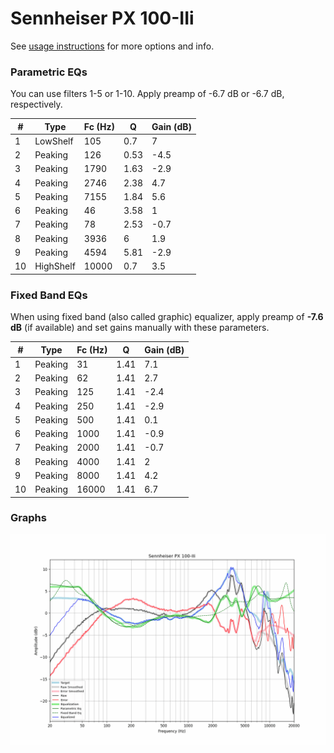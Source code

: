 # Sennheiser PX 100-IIi
See [usage instructions](https://github.com/jaakkopasanen/AutoEq#usage) for more options and info.

### Parametric EQs
You can use filters 1-5 or 1-10. Apply preamp of -6.7 dB or -6.7 dB, respectively.

|   # | Type      |   Fc (Hz) |    Q |   Gain (dB) |
|-----|-----------|-----------|------|-------------|
|   1 | LowShelf  |       105 | 0.7  |         7   |
|   2 | Peaking   |       126 | 0.53 |        -4.5 |
|   3 | Peaking   |      1790 | 1.63 |        -2.9 |
|   4 | Peaking   |      2746 | 2.38 |         4.7 |
|   5 | Peaking   |      7155 | 1.84 |         5.6 |
|   6 | Peaking   |        46 | 3.58 |         1   |
|   7 | Peaking   |        78 | 2.53 |        -0.7 |
|   8 | Peaking   |      3936 | 6    |         1.9 |
|   9 | Peaking   |      4594 | 5.81 |        -2.9 |
|  10 | HighShelf |     10000 | 0.7  |         3.5 |

### Fixed Band EQs
When using fixed band (also called graphic) equalizer, apply preamp of **-7.6 dB** (if available) and set gains manually with these parameters.

|   # | Type    |   Fc (Hz) |    Q |   Gain (dB) |
|-----|---------|-----------|------|-------------|
|   1 | Peaking |        31 | 1.41 |         7.1 |
|   2 | Peaking |        62 | 1.41 |         2.7 |
|   3 | Peaking |       125 | 1.41 |        -2.4 |
|   4 | Peaking |       250 | 1.41 |        -2.9 |
|   5 | Peaking |       500 | 1.41 |         0.1 |
|   6 | Peaking |      1000 | 1.41 |        -0.9 |
|   7 | Peaking |      2000 | 1.41 |        -0.7 |
|   8 | Peaking |      4000 | 1.41 |         2   |
|   9 | Peaking |      8000 | 1.41 |         4.2 |
|  10 | Peaking |     16000 | 1.41 |         6.7 |

### Graphs
![](./Sennheiser%20PX%20100-IIi.png)
